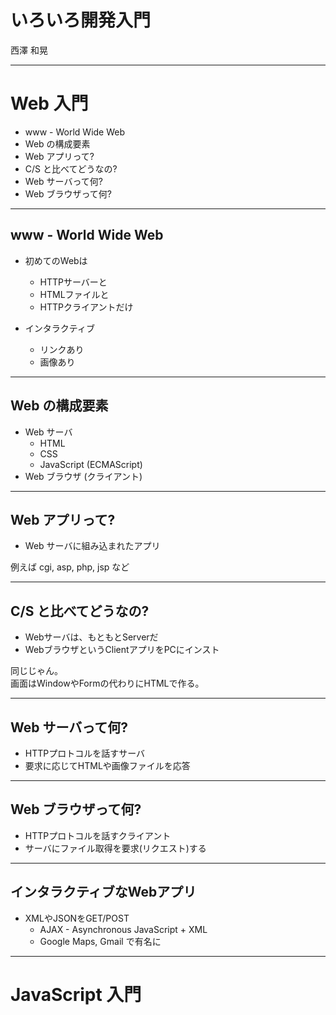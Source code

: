 いろいろ開発入門
====

西澤 和晃

----
Web 入門
====

+ www - World Wide Web
+ Web の構成要素
+ Web アプリって?
+ C/S と比べてどうなの?
+ Web サーバって何?
+ Web ブラウザって何?

----
## www - World Wide Web

+ 初めてのWebは
  - HTTPサーバーと
  - HTMLファイルと
  - HTTPクライアントだけ

+ インタラクティブ
  - リンクあり
  - 画像あり

----
## Web の構成要素

+ Web サーバ
  - HTML
  - CSS
  - JavaScript (ECMAScript)
+ Web ブラウザ (クライアント)

----
## Web アプリって?

+ Web サーバに組み込まれたアプリ

例えば cgi, asp, php, jsp など

----
## C/S と比べてどうなの?

+ Webサーバは、もともとServerだ
+ WebブラウザというClientアプリをPCにインスト

同じじゃん。<br>
画面はWindowやFormの代わりにHTMLで作る。

----
## Web サーバって何?

+ HTTPプロトコルを話すサーバ
+ 要求に応じてHTMLや画像ファイルを応答

----
## Web ブラウザって何?

+ HTTPプロトコルを話すクライアント
+ サーバにファイル取得を要求(リクエスト)する

----
## インタラクティブなWebアプリ

+ XMLやJSONをGET/POST
  - AJAX - Asynchronous JavaScript + XML
  - Google Maps, Gmail で有名に


----
JavaScript 入門
====


